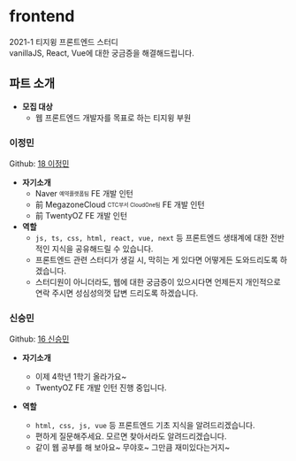 # frontend
2021-1 티지윙 프론트엔드 스터디  
vanillaJS, React, Vue에 대한 궁금증을 해결해드립니다.

## 파트 소개
- **모집 대상**
  - 웹 프론트엔드 개발자를 목표로 하는 티지윙 부원

### 이정민
Github: [18 이정민](https://github.com/danmin20)
- **자기소개**
  - Naver <sub><sup>예약플랫폼팀</sup></sub> FE 개발 인턴
  - 前 MegazoneCloud <sub><sup>CTC부서 CloudOne팀</sup></sub> FE 개발 인턴
  - 前 TwentyOZ FE 개발 인턴
- **역할**
  - `js, ts, css, html, react, vue, next` 등 프론트엔드 생태계에 대한 전반적인 지식을 공유해드릴 수 있습니다.
  - 프론트엔드 관련 스터디가 생길 시, 막히는 게 있다면 어떻게든 도와드리도록 하겠습니다.
  - 스터디원이 아니더라도, 웹에 대한 궁금증이 있으시다면 언제든지 개인적으로 연락 주시면 성심성의껏 답변 드리도록 하겠습니다.

### 신승민
Github: [16 신승민](https://github.com/sky21kr)
- **자기소개**
  - 이제 4학년 1학기 올라가요~
  - TwentyOZ FE 개발 인턴 진행 중입니다.

- **역할**
  - `html, css, js, vue` 등 프론트엔드 기초 지식을 알려드리겠습니다.
  - 편하게 질문해주세요. 모르면 찾아서라도 알려드리겠습니다.
  - 같이 웹 공부를 해 보아요~ 무야호~ 그만큼 재미있다는거지~
